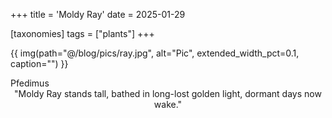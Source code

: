 +++
title = 'Moldy Ray'
date = 2025-01-29

[taxonomies]
tags = ["plants"]
+++


{{ img(path="@/blog/pics/ray.jpg", alt="Pic", extended_width_pct=0.1, caption="") }}
<figcaption>Pfedimus</figcaption>
<div style="text-align: center;">
  "Moldy Ray stands tall,
bathed in long-lost golden light,
dormant days now wake."
</div>
